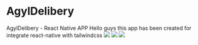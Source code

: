 # AgylDelibery
AgylDelibery - React Native APP
Hello guys this app has been created for integrate react-native with tailwindcss
<img src="https://res.cloudinary.com/dx6ucne8o/image/upload/v1660383415/AGYL-DELIVERY/Screenshot_2022-08-13-04-25-40-419_host.exp.exponent_zf0ecb.jpg" widht="600px"/>
<img src="https://res.cloudinary.com/dx6ucne8o/image/upload/v1660383411/AGYL-DELIVERY/Screenshot_2022-08-13-04-25-45-793_host.exp.exponent_m5vftv.jpg" widht="600px"/>
<img src="https://res.cloudinary.com/dx6ucne8o/image/upload/v1660383397/AGYL-DELIVERY/Screenshot_2022-08-13-04-25-52-600_host.exp.exponent_ldgssy.jpg" widht="600px"/>
